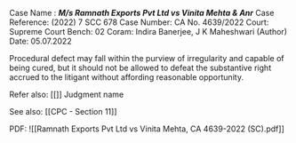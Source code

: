 Case Name : ***M/s Ramnath Exports Pvt Ltd vs Vinita Mehta & Anr***
Case Reference: (2022) 7 SCC 678
Case Number: CA No. 4639/2022
Court: Supreme Court
Bench: 02
Coram: Indira Banerjee, J K Maheshwari (Author)
Date: 05.07.2022

Procedural defect may fall within the purview of irregularity and capable of being cured, but it should not be allowed to defeat the substantive right accrued to the litigant without affording reasonable opportunity.

Refer also:
[[]]
Judgment name

See also:
[[CPC - Section 11]] 

PDF:
![[Ramnath Exports Pvt Ltd vs Vinita Mehta, CA 4639-2022 (SC).pdf]]